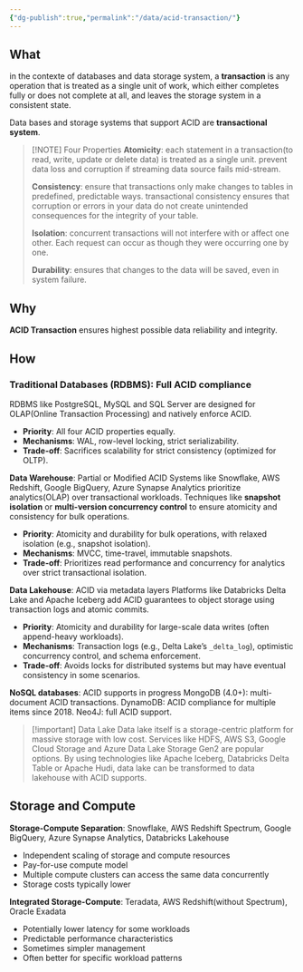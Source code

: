 ```yaml
---
{"dg-publish":true,"permalink":"/data/acid-transaction/"}
---
```


## What
in the contexte of databases and data storage system, a **transaction** is any operation that is treated as a single unit of work, which either completes fully or does not complete at all, and leaves the storage system in a consistent state.

Data bases and storage systems that support ACID are **transactional system**.

> [!NOTE] Four Properties
> **Atomicity**: each statement in a transaction(to read, write, update or delete data) is treated as a single unit. prevent data loss and corruption if streaming data source fails mid-stream.
> 
> **Consistency**: ensure that transactions only make changes to tables in predefined, predictable ways. transactional consistency ensures that corruption or errors in your data do not create unintended consequences for the integrity of your table.
> 
> **Isolation**: concurrent transactions will not interfere with or affect one other. Each request can occur as though they were occurring one by one.
> 
> **Durability**: ensures that changes to the data will be saved, even in system failure.
## Why
**ACID Transaction** ensures highest possible data reliability and integrity.

## How
### **Traditional Databases (RDBMS)**: Full ACID compliance
RDBMS like PostgreSQL, MySQL and SQL Server are designed for OLAP(Online Transaction Processing) and natively enforce ACID.
- **Priority**: All four ACID properties equally.
- **Mechanisms**: WAL, row-level locking, strict serializability.
- **Trade-off**: Sacrifices scalability for strict consistency (optimized for OLTP).

**Data Warehouse**: Partial or Modified ACID
Systems like Snowflake, AWS Redshift, Google BigQuery, Azure Synapse Analytics prioritize analytics(OLAP) over transactional workloads. Techniques like **snapshot isolation** or **multi-version concurrency control** to ensure atomicity and consistency for bulk operations.
- **Priority**: Atomicity and durability for bulk operations, with relaxed isolation (e.g., snapshot isolation).
- **Mechanisms**: MVCC, time-travel, immutable snapshots.
- **Trade-off**: Prioritizes read performance and concurrency for analytics over strict transactional isolation.

**Data Lakehouse**: ACID via metadata layers
Platforms like Databricks Delta Lake and Apache Iceberg add ACID guarantees to object storage using transaction logs and atomic commits.
- **Priority**: Atomicity and durability for large-scale data writes (often append-heavy workloads).
- **Mechanisms**: Transaction logs (e.g., Delta Lake’s `_delta_log`), optimistic concurrency control, and schema enforcement.
- **Trade-off**: Avoids locks for distributed systems but may have eventual consistency in some scenarios.

**NoSQL databases**: ACID supports in progress
MongoDB (4.0+): multi-document ACID transactions.
DynamoDB: ACID compliance for multiple items since 2018.
Neo4J: full ACID support.


> [!important] Data Lake
> Data lake itself is a storage-centric platform for massive storage with low cost. Services like HDFS, AWS S3, Google Cloud Storage and Azure Data Lake Storage Gen2 are popular options. By using technologies like Apache Iceberg, Databricks Delta Table or Apache Hudi, data lake can be transformed to data lakehouse with ACID supports.


## Storage and Compute
**Storage-Compute Separation**:
Snowflake, AWS Redshift Spectrum, Google BigQuery, Azure Synapse Analytics, Databricks Lakehouse
- Independent scaling of storage and compute resources
- Pay-for-use compute model
- Multiple compute clusters can access the same data concurrently
- Storage costs typically lower

**Integrated Storage-Compute**:
Teradata, AWS Redshift(without Spectrum), Oracle Exadata
- Potentially lower latency for some workloads
- Predictable performance characteristics
- Sometimes simpler management
- Often better for specific workload patterns
